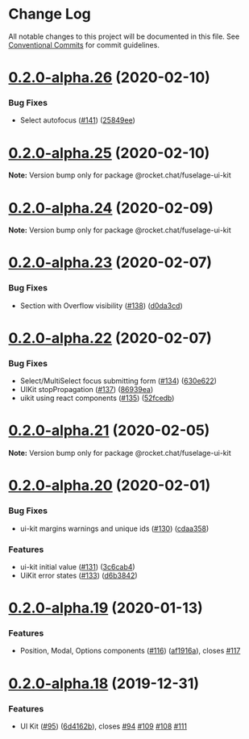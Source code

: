 # Change Log

All notable changes to this project will be documented in this file.
See [Conventional Commits](https://conventionalcommits.org) for commit guidelines.

# [0.2.0-alpha.26](https://github.com/RocketChat/Rocket.Chat.Fuselage/compare/v0.2.0-alpha.25...v0.2.0-alpha.26) (2020-02-10)


### Bug Fixes

* Select autofocus ([#141](https://github.com/RocketChat/Rocket.Chat.Fuselage/issues/141)) ([25849ee](https://github.com/RocketChat/Rocket.Chat.Fuselage/commit/25849eed55e4edbf26f54ae4a72c71c1d528e850))





# [0.2.0-alpha.25](https://github.com/RocketChat/Rocket.Chat.Fuselage/compare/v0.2.0-alpha.24...v0.2.0-alpha.25) (2020-02-10)

**Note:** Version bump only for package @rocket.chat/fuselage-ui-kit





# [0.2.0-alpha.24](https://github.com/RocketChat/Rocket.Chat.Fuselage/compare/v0.2.0-alpha.23...v0.2.0-alpha.24) (2020-02-09)

**Note:** Version bump only for package @rocket.chat/fuselage-ui-kit





# [0.2.0-alpha.23](https://github.com/RocketChat/Rocket.Chat.Fuselage/compare/v0.2.0-alpha.22...v0.2.0-alpha.23) (2020-02-07)


### Bug Fixes

* Section with Overflow visibility ([#138](https://github.com/RocketChat/Rocket.Chat.Fuselage/issues/138)) ([d0da3cd](https://github.com/RocketChat/Rocket.Chat.Fuselage/commit/d0da3cd7db31880c812519b7799f04555776167f))





# [0.2.0-alpha.22](https://github.com/RocketChat/Rocket.Chat.Fuselage/compare/v0.2.0-alpha.21...v0.2.0-alpha.22) (2020-02-07)


### Bug Fixes

* Select/MultiSelect focus submitting form ([#134](https://github.com/RocketChat/Rocket.Chat.Fuselage/issues/134)) ([630e622](https://github.com/RocketChat/Rocket.Chat.Fuselage/commit/630e622d8535fcaa06a8a736c6e0d273b450b739))
* UIKit stopPropagation ([#137](https://github.com/RocketChat/Rocket.Chat.Fuselage/issues/137)) ([86939ea](https://github.com/RocketChat/Rocket.Chat.Fuselage/commit/86939eaae182d6554879468745780d83bc977b9e))
* uikit using react components ([#135](https://github.com/RocketChat/Rocket.Chat.Fuselage/issues/135)) ([52fcedb](https://github.com/RocketChat/Rocket.Chat.Fuselage/commit/52fcedb0efbc33ad4240c83fd92a325fcc9f0f4c))





# [0.2.0-alpha.21](https://github.com/RocketChat/Rocket.Chat.Fuselage/compare/v0.2.0-alpha.20...v0.2.0-alpha.21) (2020-02-05)

**Note:** Version bump only for package @rocket.chat/fuselage-ui-kit





# [0.2.0-alpha.20](https://github.com/RocketChat/Rocket.Chat.Fuselage/compare/v0.2.0-alpha.19...v0.2.0-alpha.20) (2020-02-01)


### Bug Fixes

* ui-kit margins warnings and unique ids ([#130](https://github.com/RocketChat/Rocket.Chat.Fuselage/issues/130)) ([cdaa358](https://github.com/RocketChat/Rocket.Chat.Fuselage/commit/cdaa3580516aa652d7a318c6d076065954a3e289))


### Features

* ui-kit initial value ([#131](https://github.com/RocketChat/Rocket.Chat.Fuselage/issues/131)) ([3c6cab4](https://github.com/RocketChat/Rocket.Chat.Fuselage/commit/3c6cab4bd7d6ba459841f6f847ef42229b097294))
* UiKit error states ([#133](https://github.com/RocketChat/Rocket.Chat.Fuselage/issues/133)) ([d6b3842](https://github.com/RocketChat/Rocket.Chat.Fuselage/commit/d6b38429597963e1e437189c64a7e2be5e8715c0))





# [0.2.0-alpha.19](https://github.com/RocketChat/Rocket.Chat.Fuselage/compare/v0.2.0-alpha.18...v0.2.0-alpha.19) (2020-01-13)


### Features

* Position, Modal, Options components ([#116](https://github.com/RocketChat/Rocket.Chat.Fuselage/issues/116)) ([af1916a](https://github.com/RocketChat/Rocket.Chat.Fuselage/commit/af1916a22c677939adda04fe417dafe406292762)), closes [#117](https://github.com/RocketChat/Rocket.Chat.Fuselage/issues/117)





# [0.2.0-alpha.18](https://github.com/RocketChat/Rocket.Chat.Fuselage/compare/v0.2.0-alpha.17...v0.2.0-alpha.18) (2019-12-31)


### Features

* UI Kit ([#95](https://github.com/RocketChat/Rocket.Chat.Fuselage/issues/95)) ([6d4162b](https://github.com/RocketChat/Rocket.Chat.Fuselage/commit/6d4162bb8c121b1e89f8c818e7106bce49f09c27)), closes [#94](https://github.com/RocketChat/Rocket.Chat.Fuselage/issues/94) [#109](https://github.com/RocketChat/Rocket.Chat.Fuselage/issues/109) [#108](https://github.com/RocketChat/Rocket.Chat.Fuselage/issues/108) [#111](https://github.com/RocketChat/Rocket.Chat.Fuselage/issues/111)

